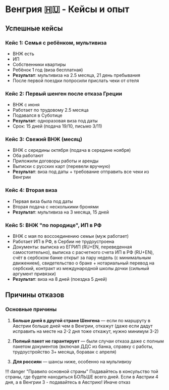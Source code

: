 # Венгрия 🇭🇺 - Кейсы и опыт

## Успешные кейсы

### Кейс 1: Семья с ребёнком, мультивиза
- ВНЖ есть
- ИП
- Собственники квартиры
- Ребёнок 1 год (виза бесплатная)
- **Результат**: мультивиза на 2.5 месяца, 21 день пребывания
- После первой поездки попросили прислать чеки от отеля

### Кейс 2: Первый шенген после отказа Греции
- ВНЖ с июня
- Работает по трудовому 2.5 месяца
- Подавался в Суботице
- **Результат**: одноразовая виза под даты
- Срок: 15 дней (подача 19/10, письмо 3/11)

### Кейс 3: Свежий ВНЖ (месяц)
- ВНЖ с середины октября (подача в середине ноября)
- Оба работают
- Приложили договоры работы и аренды
- Выписки с русских карт (перевели вручную)
- **Результат**: виза под даты + требование отправить все чеки из Венгрии

### Кейс 4: Вторая виза
- Первая виза была под даты
- Вторая подача с несколькими бронями
- **Результат**: мультивиза на 3 месяца, 15 дней

### Кейс 5: ВНЖ "по породице", ИП в РФ
- ВНЖ с мая по воссоединению семьи (муж работает)
- Работает ИП в РФ, в Сербии не трудоустроена
- Документы: выписка из ЕГРИП (RU+EN, переведенная самостоятельно), выписка с расчетного счета ИП в РФ (RU+EN), счёт в сербском банке открыт за пару недель (с минимальным движением), свидетельство о браке + нотариальный перевод на сербский, контракт из международной школы дочки (сильный аргумент привязки)
- **Результат**: виза на 8 дней (поездка 5 дней)

## Причины отказов

### Основные причины

1. **Больше дней в другой стране Шенгена** — если по маршруту в Австрии больше дней чем в Венгрии, откажут (даже если дадут исправить на месте на 2-2 дня тоже откажут, нужно минимум 3-2)

2. **Полный пакет не гарантирует** — были случаи отказа даже с полным пакетом документов (включая ДДС из банка, справку с работы, трудоустройство 3+ месяца, боравак с апреля)

3. **Для россиян** — шансы ниже, особенно на мультивизу

!!! danger "Правило основной страны"
    Подавайтесь в консульство той страны, где будете находиться БОЛЬШЕ всего дней. Если в Австрии 4 дня, а в Венгрии 3 - подавайтесь в Австрию! Иначе отказ
